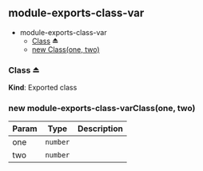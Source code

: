 <a name="module_module-exports-class-var"></a>
## module-exports-class-var
  

* module-exports-class-var
    * [Class](#exp_module_module-exports-class-var--Class) ⏏  
    * [new Class(one, two)](#new_module_module-exports-class-var--Class_new)  

<a name="exp_module_module-exports-class-var--Class"></a>
### Class ⏏  
**Kind**: Exported class  
<a name="new_module_module-exports-class-var--Class_new"></a>
### new module-exports-class-varClass(one, two)  
  

| Param | Type     | Description |
| ----- | -------- | ----------- |
| one   | `number` |             |
| two   | `number` |             |


